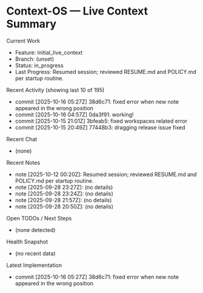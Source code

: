 # Context-OS — Live Context Summary

Current Work
- Feature: initial_live_context
- Branch: (unset)
- Status: in_progress
- Last Progress: Resumed session; reviewed RESUME.md and POLICY.md per startup routine.

Recent Activity (showing last 10 of 195)
- commit [2025-10-16 05:27Z] 38d6c71: fixed error when new note appeared in the wrong position
- commit [2025-10-16 04:57Z] 0da3f91: working!
- commit [2025-10-15 21:01Z] 3bfeab5: fixed workspaces related error
- commit [2025-10-15 20:49Z] 77448b3: dragging release issue fixed

Recent Chat
- (none)

Recent Notes
- note [2025-10-12 00:20Z]: Resumed session; reviewed RESUME.md and POLICY.md per startup routine.
- note [2025-09-28 23:27Z]: (no details)
- note [2025-09-28 23:24Z]: (no details)
- note [2025-09-28 21:57Z]: (no details)
- note [2025-09-28 20:50Z]: (no details)

Open TODOs / Next Steps
- (none detected)

Health Snapshot
- (no recent data)

Latest Implementation
- commit [2025-10-16 05:27Z] 38d6c71: fixed error when new note appeared in the wrong position
